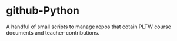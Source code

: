 github-Python
=============

A handful of small scripts to manage repos that cotain PLTW course documents and teacher-contributions.

